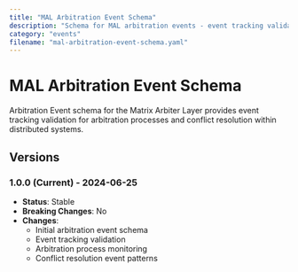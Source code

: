 ```yaml
---
title: "MAL Arbitration Event Schema"
description: "Schema for MAL arbitration events - event tracking validation for arbitration processes and conflict resolution"
category: "events"
filename: "mal-arbitration-event-schema.yaml"
---
```


# MAL Arbitration Event Schema

Arbitration Event schema for the Matrix Arbiter Layer provides event tracking validation for arbitration processes and conflict resolution within distributed systems.

## Versions

### 1.0.0 (Current) - 2024-06-25
- **Status**: Stable
- **Breaking Changes**: No
- **Changes**:
  - Initial arbitration event schema
  - Event tracking validation
  - Arbitration process monitoring
  - Conflict resolution event patterns